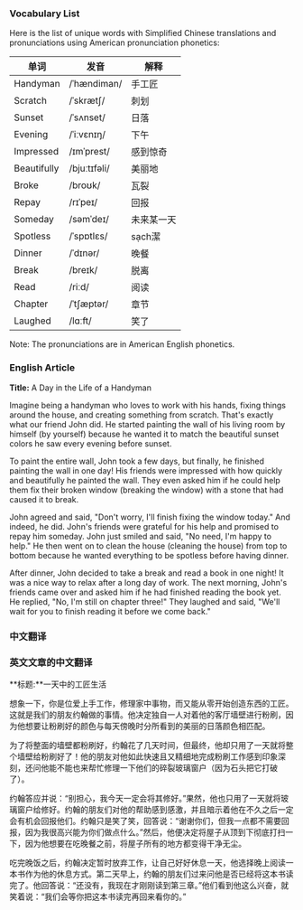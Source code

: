 
### Vocabulary List
Here is the list of unique words with Simplified Chinese translations and pronunciations using American pronunciation phonetics:

| 单词 | 发音 | 解释 |
|------|------|------|
| Handyman | /ˈhændiman/ | 手工匠 |
| Scratch | /ˈskrætʃ/ | 刺划 |
| Sunset | /ˈsʌnset/ | 日落 |
| Evening | /ˈiːvɛnɪŋ/ | 下午 |
| Impressed | /ɪmˈprest/ | 感到惊奇 |
| Beautifully | /bjuːtɪfəli/ | 美丽地 |
| Broke | /broʊk/ | 瓦裂 |
| Repay | /rɪˈpeɪ/ | 回报 |
| Someday | /səmˈdeɪ/ | 未来某一天 |
| Spotless | /ˈspɒtlɛs/ | sạch潔 |
| Dinner | /ˈdɪnər/ | 晚餐 |
| Break | /breɪk/ | 脱离 |
| Read | /riːd/ | 阅读 |
| Chapter | /ˈtʃæptər/ | 章节 |
| Laughed | /lɑːft/ | 笑了 |

Note: The pronunciations are in American English phonetics.

### English Article
**Title:** A Day in the Life of a Handyman

Imagine being a handyman who loves to work with his hands, fixing things around the house, and creating something from scratch. That's exactly what our friend John did. He started painting the wall of his living room by himself (by yourself) because he wanted it to match the beautiful sunset colors he saw every evening before sunset.

To paint the entire wall, John took a few days, but finally, he finished painting the wall in one day! His friends were impressed with how quickly and beautifully he painted the wall. They even asked him if he could help them fix their broken window (breaking the window) with a stone that had caused it to break.

John agreed and said, "Don't worry, I'll finish fixing the window today." And indeed, he did. John's friends were grateful for his help and promised to repay him someday. John just smiled and said, "No need, I'm happy to help." He then went on to clean the house (cleaning the house) from top to bottom because he wanted everything to be spotless before having dinner.

After dinner, John decided to take a break and read a book in one night! It was a nice way to relax after a long day of work. The next morning, John's friends came over and asked him if he had finished reading the book yet. He replied, "No, I'm still on chapter three!" They laughed and said, "We'll wait for you to finish reading it before we come back."

### 中文翻译
### 英文文章的中文翻译

**标题:**一天中的工匠生活

想象一下，你是位爱上手工作，修理家中事物，而又能从零开始创造东西的工匠。这就是我们的朋友约翰做的事情。他决定独自一人对着他的客厅墙壁进行粉刷，因为他想要让粉刷好的颜色与每天傍晚时分所看到的美丽的日落颜色相匹配。

为了将整面的墙壁都粉刷好，约翰花了几天时间，但最终，他却只用了一天就将整个墙壁给粉刷好了！他的朋友对他如此快速且又精细地完成粉刷工作感到印象深刻，还问他能不能也来帮忙修理一下他们的碎裂玻璃窗户（因为石头把它打破了）。

约翰答应并说：“别担心，我今天一定会将其修好。”果然，他也只用了一天就将玻璃窗户给修好。约翰的朋友们对他的帮助感到感激，并且暗示着他在不久之后一定会有机会回报他们。约翰只是笑了笑，回答说：“谢谢你们，但我一点都不需要回报，因为我很高兴能为你们做点什么。”然后，他便决定将屋子从顶到下彻底打扫一下，因为他想要在吃晚餐之前，将屋子所有的地方都变得干净无尘。

吃完晚饭之后，约翰决定暂时放弃工作，让自己好好休息一天，他选择晚上阅读一本书作为他的休息方式。第二天早上，约翰的朋友们过来问他是否已经将这本书读完了。他回答说：“还没有，我现在才刚刚读到第三章。”他们看到他这么兴奋，就笑着说：“我们会等你把这本书读完再回来看你的。”
    